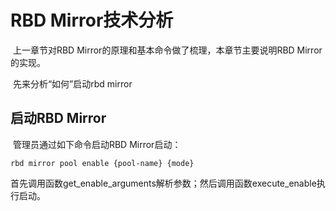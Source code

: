 # RBD Mirror技术分析

​        上一章节对RBD Mirror的原理和基本命令做了梳理，本章节主要说明RBD Mirror的实现。

​	先来分析“如何”启动rbd mirror

## 启动RBD Mirror

​	管理员通过如下命令启动RBD Mirror启动：

~~~
rbd mirror pool enable {pool-name} {mode}
~~~

​	首先调用函数get_enable_arguments解析参数；然后调用函数execute_enable执行启动。



